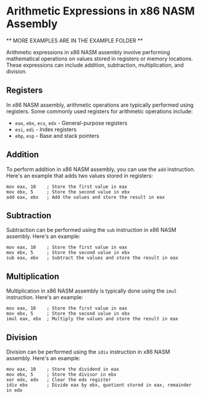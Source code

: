 # Arithmetic Expressions in x86 NASM Assembly

** MORE EXAMPLES ARE IN THE EXAMPLE FOLDER **

Arithmetic expressions in x86 NASM assembly involve performing mathematical operations on values stored in registers or memory locations. These expressions can include addition, subtraction, multiplication, and division.

## Registers

In x86 NASM assembly, arithmetic operations are typically performed using registers. Some commonly used registers for arithmetic operations include:

- `eax`, `ebx`, `ecx`, `edx` - General-purpose registers
- `esi`, `edi` - Index registers
- `ebp`, `esp` - Base and stack pointers

## Addition

To perform addition in x86 NASM assembly, you can use the `add` instruction. Here's an example that adds two values stored in registers:

```assembly
mov eax, 10    ; Store the first value in eax
mov ebx, 5     ; Store the second value in ebx
add eax, ebx   ; Add the values and store the result in eax
```

## Subtraction

Subtraction can be performed using the `sub` instruction in x86 NASM assembly. Here's an example:

```assembly
mov eax, 10    ; Store the first value in eax
mov ebx, 5     ; Store the second value in ebx
sub eax, ebx   ; Subtract the values and store the result in eax
```

## Multiplication

Multiplication in x86 NASM assembly is typically done using the `imul` instruction. Here's an example:

```assembly
mov eax, 10    ; Store the first value in eax
mov ebx, 5     ; Store the second value in ebx
imul eax, ebx  ; Multiply the values and store the result in eax
```

## Division

Division can be performed using the `idiv` instruction in x86 NASM assembly. Here's an example:

```assembly
mov eax, 10    ; Store the dividend in eax
mov ebx, 5     ; Store the divisor in ebx
xor edx, edx   ; Clear the edx register
idiv ebx       ; Divide eax by ebx, quotient stored in eax, remainder in edx
```

